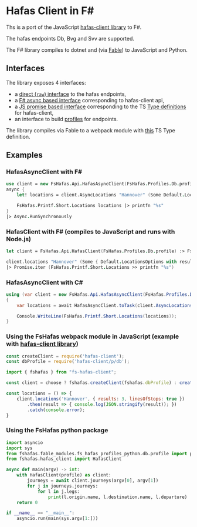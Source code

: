 # Hafas Client in F\#

Ths is a port of the JavaScript [hafas-client library](https://github.com/public-transport/hafas-client) to F#.

The hafas endpoints Db, Bvg and Svv are supported.

The F# library compiles to dotnet and (via [Fable](https://github.com/fable-compiler/Fable)) to JavaScript and Python.

## Interfaces

The library exposes 4 interfaces:

- a [direct (`raw`) interface](reference/fshafas-api-hafasrawclient.html) to the hafas endpoints,
- a [F# async based interface](reference/fshafas-api-hafasasyncclient.html) corresponding to hafas-client api,
- a [JS promise based interface](reference/fshafas-client-hafasclient.html) corresponding to the TS [Type definitions](https://github.com/DefinitelyTyped/DefinitelyTyped/blob/master/types/hafas-client/index.d.ts) for hafas-client,
- an interface to build [profiles](reference/fshafas-api-profile.html) for endpoints.

The library compiles via Fable to a webpack module with [this](https://github.com/bergmannjg/fshafas/blob/main/src/fshafas.javascript.package/fs-hafas-client/fshafas.bundle.d.ts) TS Type definition.

## Examples

### HafasAsyncClient with F\#

```fsharp
use client = new FsHafas.Api.HafasAsyncClient(FsHafas.Profiles.Db.profile)
async {
    let! locations = client.AsyncLocations "Hannover" (Some Default.LocationsOptions)

    FsHafas.Printf.Short.Locations locations |> printfn "%s"
}
|> Async.RunSynchronously
```

### HafasClient with F\# (compiles to JavaScript and runs with Node.js)

```fsharp
let client = FsHafas.Api.HafasClient(FsHafas.Profiles.Db.profile) :> FsHafas.Client.HafasClient

client.locations "Hannover" (Some { Default.LocationsOptions with results = Some 3 })
|> Promise.iter (FsHafas.Printf.Short.Locations >> printfn "%s")
```

### HafasAsyncClient with C\#

```csharp
using (var client = new FsHafas.Api.HafasAsyncClient(FsHafas.Profiles.Db.profile))
{
    var locations = await HafasAsyncClient.toTask(client.AsyncLocations("Hannover", Default.LocationsOptions));

    Console.WriteLine(FsHafas.Printf.Short.Locations(locations));
}
```

### Using the FsHafas webpack module in JavaScript (example with [hafas-client library](https://github.com/public-transport/hafas-client))

```js
const createClient = require('hafas-client');
const dbProfile = require('hafas-client/p/db');

import { fshafas } from "fs-hafas-client";

const client = choose ? fshafas.createClient(fshafas.dbProfile) : createClient(dbProfile, 'agent');

const locations = () => {
    client.locations('Hannover', { results: 3, linesOfStops: true })
        .then(result => { console.log(JSON.stringify(result)); })
        .catch(console.error);
}
```

### Using the FsHafas python package

```py
import asyncio
import sys
from fshafas.fable_modules.fs_hafas_profiles_python.db.profile import profile
from fshafas.hafas_client import HafasClient

async def main(argv) -> int:
    with HafasClient(profile) as client:
        journeys = await client.journeys(argv[0], argv[1])
        for j in journeys.journeys:
            for l in j.legs:
                print(l.origin.name, l.destination.name, l.departure)
    return 0

if __name__ == "__main__":
    asyncio.run(main(sys.argv[1:]))
```
